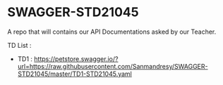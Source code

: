 # SWAGGER-STD21045
A repo that will contains our API Documentations asked by our Teacher.


TD List :
 - TD1 : https://petstore.swagger.io/?url=https://raw.githubusercontent.com/Sanmandresy/SWAGGER-STD21045/master/TD1-STD21045.yaml
